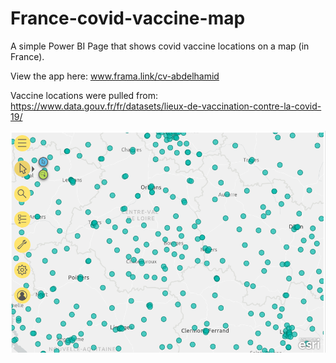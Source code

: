 # France-covid-vaccine-map
A simple Power BI Page that shows covid vaccine locations on a map (in France).

View the app here: www.frama.link/cv-abdelhamid

Vaccine locations were pulled from: https://www.data.gouv.fr/fr/datasets/lieux-de-vaccination-contre-la-covid-19/

<img src="https://github.com/alaouiib/France-covid-vaccine-map/blob/main/map_covid_vaccine.png">
